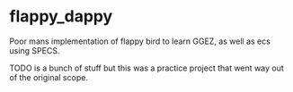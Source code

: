# flappy_dappy
Poor mans implementation of flappy bird to learn GGEZ, as well as ecs using SPECS.

TODO is a bunch of stuff but this was a practice project that went way out of the original scope.
